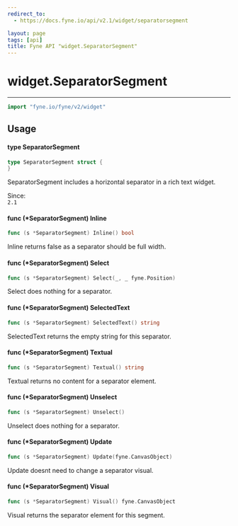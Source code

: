 ```yaml
---
redirect_to:
  - https://docs.fyne.io/api/v2.1/widget/separatorsegment

layout: page
tags: [api]
title: Fyne API "widget.SeparatorSegment"
---
```



# widget.SeparatorSegment
---
```go
import "fyne.io/fyne/v2/widget"
```

## Usage

#### type SeparatorSegment

```go
type SeparatorSegment struct {
}
```

SeparatorSegment includes a horizontal separator in a rich text widget.


<div class="since">Since: <code>
2.1</code></div>

#### func (*SeparatorSegment) Inline

```go
func (s *SeparatorSegment) Inline() bool
```
Inline returns false as a separator should be full width.

#### func (*SeparatorSegment) Select

```go
func (s *SeparatorSegment) Select(_, _ fyne.Position)
```
Select does nothing for a separator.

#### func (*SeparatorSegment) SelectedText

```go
func (s *SeparatorSegment) SelectedText() string
```
SelectedText returns the empty string for this separator.

#### func (*SeparatorSegment) Textual

```go
func (s *SeparatorSegment) Textual() string
```
Textual returns no content for a separator element.

#### func (*SeparatorSegment) Unselect

```go
func (s *SeparatorSegment) Unselect()
```
Unselect does nothing for a separator.

#### func (*SeparatorSegment) Update

```go
func (s *SeparatorSegment) Update(fyne.CanvasObject)
```
Update doesnt need to change a separator visual.

#### func (*SeparatorSegment) Visual

```go
func (s *SeparatorSegment) Visual() fyne.CanvasObject
```
Visual returns the separator element for this segment.
